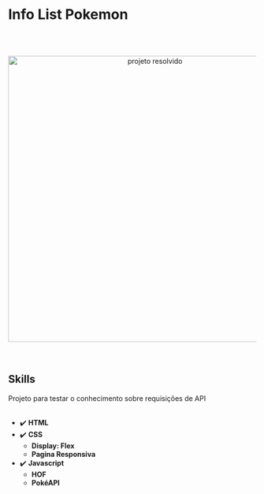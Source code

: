 # Info List Pokemon

<br></br>
<div align="center">
  <img src="img/projeto.gif" alt="projeto resolvido" height="580">
</div>
<br><br>

## Skills
Projeto para testar o conhecimento sobre requisições de API
<br><br>

- :heavy_check_mark: **HTML**
- :heavy_check_mark: **CSS**
  - **Display: Flex**
  - **Pagina Responsiva**
- :heavy_check_mark: **Javascript**
  - **HOF**
  - **PokéAPI**
<br><br>
